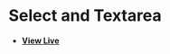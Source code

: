 # Select and Textarea

- [**View Live**](https://tahmid-sarker.github.io/Modern-HTML-CSS-Notes/02-Form-and-Input-Elements/03-Select-and-Textarea/)